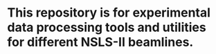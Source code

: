 # This repository is for experimental data processing tools and utilities for different NSLS-II beamlines.
